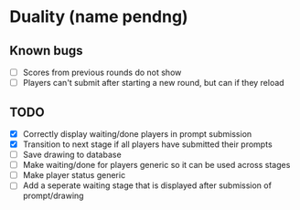 # Duality (name pendng)

## Known bugs
- [ ] Scores from previous rounds do not show
- [ ] Players can't submit after starting a new round, but can if they reload

## TODO
- [x] Correctly display waiting/done players in prompt submission
- [x] Transition to next stage if all players have submitted their prompts 
- [ ] Save drawing to database
- [ ] Make waiting/done for players generic so it can be used across stages
- [ ] Make player status generic
- [ ] Add a seperate waiting stage that is displayed after submission of prompt/drawing
